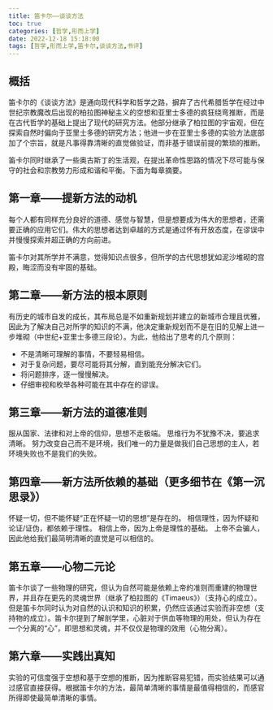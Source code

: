 ```yaml
---
title: 笛卡尔——谈谈方法
toc: true
categories: [哲学,形而上学]
date: 2022-12-18 15:18:00
tags: [哲学,形而上学,笛卡尔,谈谈方法,书评]
---
```

## 概括

笛卡尔的《谈谈方法》是通向现代科学和哲学之路，摒弃了古代希腊哲学在经过中世纪宗教魔改后出现的柏拉图神秘主义的空想和亚里士多德的疯狂绕弯推断，而是在古代哲学的基础上提出了现代的研究方法。他部分继承了柏拉图的宇宙观，但在探索自然时偏向于亚里士多德的研究方法；他进一步在亚里士多德的实验方法底部加了个宗旨，就是凡事得靠清晰的直觉做验证，而非基于错误前提的繁琐的推断。

笛卡尔同时继承了一些奥古斯丁的生活观，在提出革命性思路的情况下尽可能与保守的社会和宗教势力形成和谐和平衡。下面为每章摘要。

## 第一章——提新方法的动机

每个人都有同样充分良好的道德、感觉与智慧，但是想要成为伟大的思想者，还需要正确的应用它们。伟大的思想者达到卓越的方式是通过怀有开放态度，在谬误中并慢慢探索并超正确的方向前进。

笛卡尔对其所学并不满意，觉得知识点很多，但所学的古代思想犹如泥沙堆砌的宫殿，晦涩而没有牢固的基础。

## 第二章——新方法的根本原则

有历史的城市自发的成长，其布局总是不如重新规划并建立的新城市合理且优雅，因此为了解决自己对所学的知识的不满，他决定重新规划而不是在旧的见解上进一步堆砌（中世纪+亚里士多德三段论）。为此，他给出了思考的几个原则：

- 不是清晰可理解的事情，不要轻易相信。
- 对于复杂问题，要尽可能将其分解，直到能充分解决它们。
- 将问题排序，逐一慢慢解决。
- 仔细审视和枚举各种可能在其中存在的谬误。

## 第三章——新方法的道德准则

服从国家、法律和对上帝的信仰，思想不走极端。
思维行为不犹豫不决，要追求清晰。
努力改变自己而不是环境，我们唯一的力量是做我们自己思想的主人，若环境失败也不是我们的失败。

## 第四章——新方法所依赖的基础（更多细节在《第一沉思录》）

怀疑一切，但不能怀疑“正在怀疑一切的思想”是存在的。
相信理性，因为怀疑和论证/证伪，都依赖于理性。
相信上帝，因为上帝是理性的基础。
上帝不会骗人，因此他给我们最简明清晰的直觉是可以相信的。

## 第五章——心物二元论

笛卡尔谈了一些物理的研究，但认为自然可能是依赖上帝的准则而重建的物理世界，并且存在更先的灵魂世界（继承了柏拉图的《Timaeus》）（支持心的成立）。但是笛卡尔同时认为对自然的认识和知识的积累，仍然应该通过实验而非空想（支持物的成立）。笛卡尔提到了解剖学里，心脏对于供血等物理的用处，但认为存在一个分离的“心”，即思想和灵魂，并不仅仅是物理的效用（心物分离）。

## 第六章——实践出真知

实验的可信度强于空想和基于空想的推断，因为推断容易犯错，而实验结果可以通过感官直接获得。根据笛卡尔的方法，最简单清晰的事情是最值得相信的，而感官所得即使最简单清晰的事情。